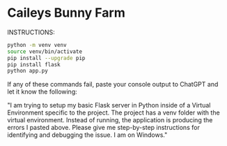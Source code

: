 # Caileys Bunny Farm

INSTRUCTIONS:

```bash
python -m venv venv
source venv/bin/activate
pip install --upgrade pip
pip install flask
python app.py
```

If any of these commands fail, paste your console output to ChatGPT and let it know the following:

"I am trying to setup my basic Flask server in Python inside of a Virtual Environment specific to the project. The project has a venv folder with the virtual environment. Instead of running, the application is producing the errors I pasted above. Please give me step-by-step instructions for identifying and debugging the issue. I am on Windows."